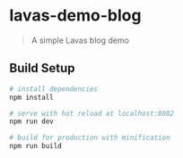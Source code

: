 # lavas-demo-blog

> A simple Lavas blog demo

## Build Setup

``` bash
# install dependencies
npm install

# serve with hot reload at localhost:8082
npm run dev

# build for production with minification
npm run build

```


